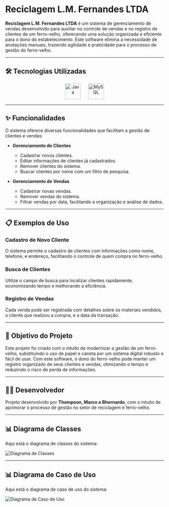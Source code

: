 # Reciclagem L.M. Fernandes LTDA

**Reciclagem L.M. Fernandes LTDA** é um sistema de gerenciamento de vendas desenvolvido para auxiliar no controle de vendas e no registro de clientes de um ferro-velho, oferecendo uma solução organizada e eficiente para o dono do estabelecimento. Este software elimina a necessidade de anotações manuais, trazendo agilidade e praticidade para o processo de gestão do ferro-velho.

---

## 🛠 Tecnologias Utilizadas

<p align="center">
  <img src="https://cdn.jsdelivr.net/gh/devicons/devicon/icons/java/java-original.svg" alt="Java" width="50" height="50"/>
  &nbsp;&nbsp;&nbsp;&nbsp;
  <img src="https://cdn.jsdelivr.net/gh/devicons/devicon/icons/mysql/mysql-original-wordmark.svg" alt="MySQL" width="50" height="50"/>
</p>

---

## ✨ Funcionalidades

O sistema oferece diversas funcionalidades que facilitam a gestão de clientes e vendas:

- **Gerenciamento de Clientes**
  - Cadastrar novos clientes.
  - Editar informações de clientes já cadastrados.
  - Remover clientes do sistema.
  - Buscar clientes por nome com um filtro de pesquisa.

- **Gerenciamento de Vendas**
  - Cadastrar novas vendas.
  - Remover vendas do sistema.
  - Filtrar vendas por data, facilitando a organização e análise de dados.

---

## 📋 Exemplos de Uso

### Cadastro de Novo Cliente
O sistema permite o cadastro de clientes com informações como nome, telefone, e endereço, facilitando o controle de quem compra no ferro-velho.

### Busca de Clientes
Utilize o campo de busca para localizar clientes rapidamente, economizando tempo e melhorando a eficiência.

### Registro de Vendas
Cada venda pode ser registrada com detalhes sobre os materiais vendidos, o cliente que realizou a compra, e a data da transação.

---

## 🎯 Objetivo do Projeto

Este projeto foi criado com o intuito de modernizar a gestão de um ferro-velho, substituindo o uso de papel e caneta por um sistema digital robusto e fácil de usar. Com este software, o dono do ferro-velho pode manter um registro organizado de seus clientes e vendas, otimizando o tempo e reduzindo o risco de perda de informações.

---

## 👨‍💻 Desenvolvedor

Projeto desenvolvido por **Thompson, Marco e Bhernardo**, com o intuito de aprimorar o processo de gestão no setor de reciclagem e ferro-velho.

---

## 📊 Diagrama de Classes

Aqui está o diagrama de classes do sistema:

![Diagrama de Classes](https://i.imgur.com/P3epuLJ.png)

---
## 📊 Diagrama de Caso de Uso
Aqui está o diagrama de caso de uso do sistema:

![Diagrama de Caso de Uso](https://i.imgur.com/P5MWiII.png)

